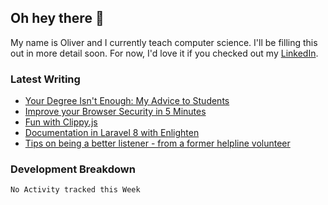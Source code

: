 ## Oh hey there 👋

My name is Oliver and I currently teach computer science. I'll be filling this out in more detail soon. For now, I'd love it if you checked out my [LinkedIn](https://www.linkedin.com/in/oliverearl).

### Latest Writing
<!-- BLOG-POST-LIST:START -->
- [Your Degree Isn't Enough: My Advice to Students](https://blog.oliverearl.co.uk/your-degree-isnt-enough-my-advice-to-students)
- [Improve your Browser Security in 5 Minutes](https://blog.oliverearl.co.uk/improve-your-browser-security-in-5-minutes)
- [Fun with Clippy.js](https://blog.oliverearl.co.uk/fun-with-clippyjs)
- [Documentation in Laravel 8 with Enlighten](https://blog.oliverearl.co.uk/documentation-in-laravel-8-with-enlighten)
- [Tips on being a better listener - from a former helpline volunteer](https://blog.oliverearl.co.uk/tips-on-being-a-better-listener-from-a-former-helpline-volunteer)
<!-- BLOG-POST-LIST:END -->

### Development Breakdown
<!--START_SECTION:waka-->
```text
No Activity tracked this Week
```
<!--END_SECTION:waka-->
